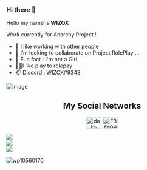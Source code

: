 ### Hi there 👋

Hello my name is **WIZOX**
 
Work currently for Anarchy Project !

- 🔨 I like working with other people
- 👯 I’m looking to collaborate on Project RolePlay ...
- 👸 Fun fact : I'm not a Girl
- 🤾🏻I like play to rolepay
- 📫 Discord : WIZOX#9343

![image](https://user-images.githubusercontent.com/75537847/214134246-7ddb5ec6-734f-469c-ac5f-ecabe2fa8ea1.png)

<h2 align="center">My Social Networks</h2>
<p align="center">
<a href="https://www.youtube.com/channel/UCqFJcP4TF4GH1fBxwCYlM_Q" target="blank"><img align="center" src="https://raw.githubusercontent.com/rahuldkjain/github-profile-readme-generator/master/src/images/icons/Social/youtube.svg" alt="dako" height="30" width="40" /></a>
<a href="https://discord.gg/G23wRqncbt" target="blank"><img align="center" src="https://raw.githubusercontent.com/rahuldkjain/github-profile-readme-generator/master/src/images/icons/Social/discord.svg" alt="EBfXQ94ewu" height="30" width="40" /></a>
</p>

![](https://github-readme-stats.vercel.app/api?username=WIZOX&theme=dark&hide_border=true&include_all_commits=true&count_private=true)<br/>
![](https://github-readme-streak-stats.herokuapp.com/?user=WIZOX&theme=dark&hide_border=true)<br/>
![](https://github-readme-stats.vercel.app/api/top-langs/?username=WIZOX&theme=dark&hide_border=true&include_all_commits=true&count_private=true&layout=compact)
</p>

![wp10560170](https://user-images.githubusercontent.com/75537847/213203528-2ff3929b-6e4a-4e08-b61b-aeeebe3de58d.jpg)


 





